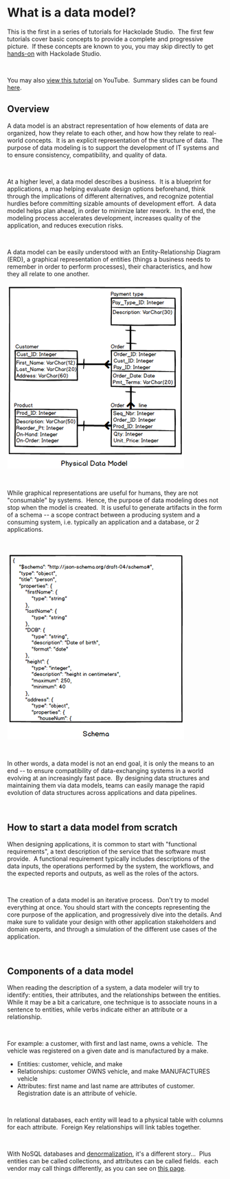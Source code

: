 # What is a data model?

This is the first in a series of tutorials for Hackolade Studio.&nbsp; The first few tutorials cover basic concepts to provide a complete and progressive picture.&nbsp; If these concepts are known to you, you may skip directly to get [hands-on](<Createyourfirstdatamodel.md>) with Hackolade Studio.

&nbsp;

You may also [view this tutorial](<https://youtu.be/ZN23PXf5EPY> "target=\"\_blank\"") on YouTube.&nbsp; Summary slides can be found [here](<https://www.slideshare.net/PascalDesmarets1/hackolade-tutorial-part-1-what-is-a-data-model> "target=\"\_blank\"").

## Overview

A data model is an abstract representation of how elements of data are organized, how they relate to each other, and how how they relate to real-world concepts.&nbsp; It is an explicit representation of the structure of data.&nbsp; The purpose of data modeling is to support the development of IT systems and to ensure consistency, compatibility, and quality of data. &nbsp;

&nbsp;

At a higher level, a data model describes a business.&nbsp; It is a blueprint for applications, a map helping evaluate design options beforehand, think through the implications of different alternatives, and recognize potential hurdles before committing sizable amounts of development effort.&nbsp; A data model helps plan ahead, in order to minimize later rework.&nbsp; In the end, the modeling process accelerates development, increases quality of the application, and reduces execution risks. &nbsp;

&nbsp;

A data model can be easily understood with an Entity-Relationship Diagram (ERD), a graphical representation of entities (things a business needs to remember in order to perform processes), their characteristics, and how they all relate to one another.

![Physical data model](<lib/Physical%20data%20model.png>)

&nbsp;

While graphical representations are useful for humans, they are not "consumable" by systems.&nbsp; Hence, the purpose of data modeling does not stop when the model is created.&nbsp; It is useful to generate artifacts in the form of a schema -- a scope contract between a producing system and a consuming system, i.e. typically an application and a database, or 2 applications.

&nbsp;

![Physical schema](<lib/Physical%20schema.png>)

&nbsp;

In other words, a data model is not an end goal, it is only the means to an end -- to ensure compatibility of data-exchanging systems in a world evolving at an increasingly fast pace.&nbsp; By designing data structures and maintaining them via data models, teams can easily manage the rapid evolution of data structures across applications and data pipelines.

&nbsp;

## How to start a data model from scratch

When designing applications, it is common to start with "functional requirements", a text description of the service that the software must provide.&nbsp; A functional requirement typically includes descriptions of the data inputs, the operations performed by the system, the workflows, and the expected reports and outputs, as well as the roles of the actors.

&nbsp;

The creation of a data model is an iterative process.&nbsp; Don't try to model everything at once. You should start with the concepts representing the core purpose of the application, and progressively dive into the details. And make sure to validate your design with other application stakeholders and domain experts, and through a simulation of the different use cases of the application.

&nbsp;

## Components of a data model

When reading the description of a system, a data modeler will try to identify: entities, their attributes, and the relationships between the entities.&nbsp; While it may be a bit a caricature, one technique is to associate nouns in a sentence to entities, while verbs indicate either an attribute or a relationship.

&nbsp;

For example: a customer, with first and last name, owns a vehicle.&nbsp; The vehicle was registered on a given date and is manufactured by a make.

* Entities: customer, vehicle, and make
* Relationships: customer OWNS vehicle, and make MANUFACTURES vehicle
* Attributes: first name and last name are attributes of customer.&nbsp; Registration date is an attribute of vehicle.

&nbsp;

In relational databases, each entity will lead to a physical table with columns for each attribute.&nbsp; Foreign Key relationships will link tables together.

&nbsp;

With NoSQL databases and [denormalization](<Relationshipsanddenormalization.md>), it's a different story...&nbsp; Plus entities can be called collections, and attributes can be called fields.&nbsp; each vendor may call things differently, as you can see on [this page](<NoSQLdatabasesJSONRESTAPIs.md>).


